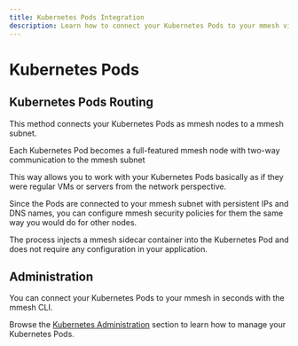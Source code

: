 ```yaml
---
title: Kubernetes Pods Integration
description: Learn how to connect your Kubernetes Pods to your mmesh virtual private topology without adding a single line of code or configuration.
---
```


# Kubernetes Pods

## Kubernetes Pods Routing

This method connects your Kubernetes Pods as mmesh nodes to a mmesh subnet.

Each Kubernetes Pod becomes a full-featured mmesh node with two-way communication to the mmesh subnet

This way allows you to work with your Kubernetes Pods basically as if they were regular VMs or servers from the network perspective.

Since the Pods are connected to your mmesh subnet with persistent IPs and DNS names, you can configure mmesh security policies for them the same way you would do for other nodes.

The process injects a mmesh sidecar container into the Kubernetes Pod and does not require any configuration in your application.

## Administration

You can connect your Kubernetes Pods to your mmesh in seconds with the mmesh CLI.

Browse the [Kubernetes Administration](/docs/platform/administration/kubernetes/) section
to learn how to manage your Kubernetes Pods.
